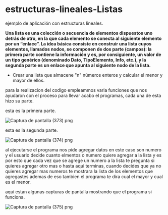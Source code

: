 # estructuras-lineales-Listas
ejemplo de aplicación con estructuras lineales.

**Una lista es una colección o secuencia de elementos dispuestos uno detrás de otro, en la que cada elemento se conecta al siguiente elemento por un “enlace”. La idea básica
consiste en construir una lista cuyos elementos, llamados nodos, se componen de dos parte (campos): la primera parte contiene la información y es, por consiguiente, un valor de un tipo genérico (denominado Dato, TipoElemento, Info, etc.), y la segunda parte es un enlace que apunta al siguiente nodo de la lista.**

 + Crear una lista que almacene "n" números enteros  y calcular el menor y mayor  de ellos.
 
 para la realizacion del codigo empleammos varia funciones que nos ayudaron con el proceso para llevar acabo el programas, cada una de esta hizo su parte.
 
 esta es la primera parte. 

![Captura de pantalla (373) png](https://user-images.githubusercontent.com/71051834/97501311-add0c200-1936-11eb-81ca-414e1f671914.jpg)

esta es la segunda parte.


![Captura de pantalla (374) png](https://user-images.githubusercontent.com/71051834/97501338-b4f7d000-1936-11eb-920b-62b0341e7def.jpg)

al ejecutarse el programa nos pide agregar datos en este caso son numero y el usuario decide cuanto elmentos o numero quiere agregar a la lista y es por esto que cada vez que se agrege un numero a la lista te pregunta si quieres agregar otro mas o hasta aqui terminas, cuando decides que ya no quieres agregar mas numeros te mostrara la lista de los elementos que agregastes ademas de eso tambien el programa te dira cual el mayor y cual es el menor.


aqui estan algunas capturas de pantalla mostrando que el programa si funciona.

![Captura de pantalla (375) png](https://user-images.githubusercontent.com/71051834/97503599-f25e5c80-193a-11eb-980e-917306bae564.jpg)

 
 
